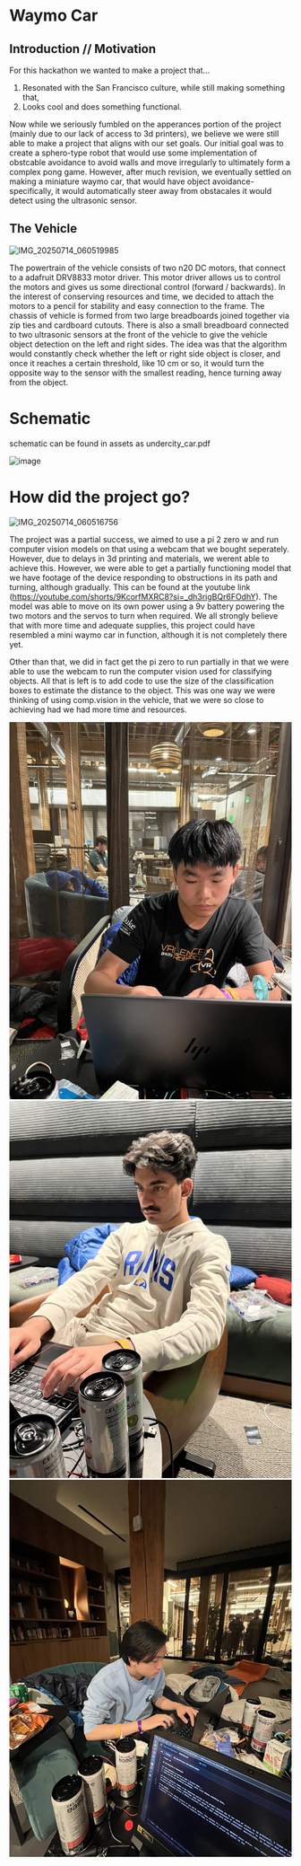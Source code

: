 # Waymo Car

## Introduction // Motivation

For this hackathon we wanted to make a project that...
1. Resonated with the San Francisco culture, while still making something that,
2. Looks cool and does something functional.

Now while we seriously fumbled on the apperances portion of the project (mainly due to our lack of access to 3d printers), we believe we were still able to make a project that aligns with our set goals. Our initial goal was to create a sphero-type robot that would use some implementation of obstcable avoidance to avoid walls and move irregularly to ultimately form a complex pong game. However, after much revision, we eventually settled on making a miniature waymo car, that would have object avoidance- specifically, it would automatically steer away from obstacales it would detect using the ultrasonic sensor.

## The Vehicle
![IMG_20250714_060519985](https://github.com/user-attachments/assets/7b8d2fca-92cf-4555-9101-6d561126d5ab)


The powertrain of the vehicle consists of two n20 DC motors, that connect to a adafruit DRV8833 motor driver. This motor driver allows us to control the motors and gives us some directional control (forward / backwards). In the interest of conserving resources and time, we decided to attach the motors to a pencil for stability and easy connection to the frame. The chassis of vehicle is formed from two large breadboards joined together via zip ties and cardboard cutouts. There is also a small breadboard connected to two ultrasonic sensors at the front of the vehicle to give the vehicle object detection on the left and right sides. The idea was that the algorithm would constantly check whether the left or right side object is closer, and once it reaches a certain threshold, like 10 cm or so, it would turn the opposite way to the sensor with the smallest reading, hence turning away from the object. 


# Schematic
schematic can be found in assets as undercity_car.pdf

<img width="1064" height="662" alt="image" src="https://github.com/user-attachments/assets/6d2701bc-176b-421e-a77d-38a6ff2eab5a" />

# How did the project go?
![IMG_20250714_060516756](https://github.com/user-attachments/assets/92295c37-17ad-40a1-a5af-dacab1e2a9d2)

The project was a partial success, we aimed to use a pi 2 zero w and run computer vision models on that using a webcam that we bought seperately. However, due to delays in 3d printing and materials, we werent able to achieve this. However, we were able to get a partially functioning model that we have footage of the device responding to obstructions in its path and turning, although gradually. This can be found at the youtube link (https://youtube.com/shorts/9KcorfMXRC8?si=_dh3rigBQr6FOdhY). The model was able to move on its own power using a 9v battery powering the two motors and the servos to turn when required. We all strongly believe that with more time and adequate supplies, this project could have resembled a mini waymo car in function, although it is not completely there yet. 

Other than that, we did in fact get the pi zero to run partially in that we were able to use the webcam to run the computer vision used for classifying objects. All that is left is to add code to use the size of the classification boxes to estimate the distance to the object. This was one way we were thinking of using comp.vision in the vehicle, that we were so close to achieving had we had more time and resources. 

![IMG_1405.jpeg](images/IMG_1405.jpeg)
![IMG_1406.jpeg](images/IMG_1406.jpeg)
![IMG_1408.jpeg](images/IMG_1408.jpeg)
